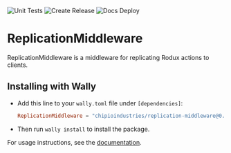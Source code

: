 ![Unit Tests](https://github.com/chipioindustries/replication-middleware/actions/workflows/ci.yml/badge.svg)
![Create Release](https://github.com/chipioindustries/replication-middleware/actions/workflows/release.yml/badge.svg)
![Docs Deploy](https://github.com/chipioindustries/replication-middleware/actions/workflows/docs-deploy.yml/badge.svg)

# ReplicationMiddleware

ReplicationMiddleware is a middleware for replicating Rodux actions to clients.

## Installing with Wally

* Add this line to your `wally.toml` file under `[dependencies]`:

	```toml
	ReplicationMiddleware = "chipioindustries/replication-middleware@0.1.0"
	```

* Then run `wally install` to install the package.

For usage instructions, see the [documentation](https://chipioindustries.github.io/replication-middleware).
